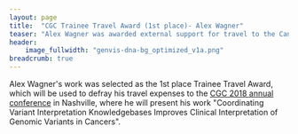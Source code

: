 ```yaml
---
layout: page
title:  "CGC Trainee Travel Award (1st place)- Alex Wagner"
teaser: "Alex Wagner was awarded external support for travel to the Cancer Genomics Consortium (CGC) 2018 annual conference."
header:
    image_fullwidth: "genvis-dna-bg_optimized_v1a.png"
breadcrumb: true
---
```


Alex Wagner's work was selected as the 1st place Trainee Travel Award, which will be used to defray his travel expenses to the [CGC 2018 annual conference](https://mosaixgroup.eventsair.com/QuickEventWebsitePortal/cgc-2018/info) in Nashville, where he will present his work "Coordinating Variant Interpretation Knowledgebases Improves Clinical Interpretation of Genomic Variants in Cancers".

